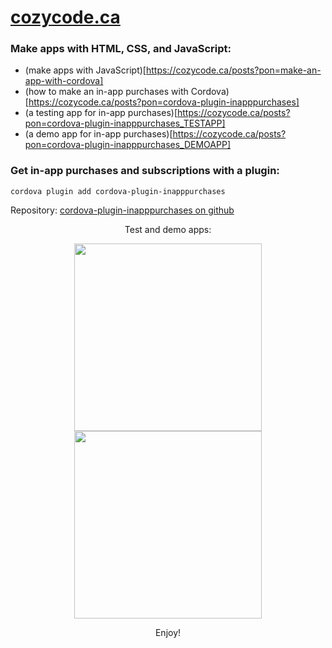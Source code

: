 # [cozycode.ca](cozycode.ca)

### Make apps with HTML, CSS, and JavaScript:
  * (make apps with JavaScript)[https://cozycode.ca/posts?pon=make-an-app-with-cordova]
  * (how to make an in-app purchases with Cordova)[https://cozycode.ca/posts?pon=cordova-plugin-inapppurchases]
  * (a testing app for in-app purchases)[https://cozycode.ca/posts?pon=cordova-plugin-inapppurchases_TESTAPP]
  * (a demo app for in-app purchases)[https://cozycode.ca/posts?pon=cordova-plugin-inapppurchases_DEMOAPP]

### Get in-app purchases and subscriptions with a plugin:
```properties
cordova plugin add cordova-plugin-inapppurchases
```
Repository: [cordova-plugin-inapppurchases on github](https://github.com/cozycodegh/cordova-plugin-inapppurchases)
<p align="center">
Test and demo apps:
</p>
<p align="center">
<a href="https://github.com/cozycodegh/cordova-plugin-inapppurchases_TESTAPP"><img src="docs/browser_test.png" alt="" height="300" align="center" /></a>
<a href="https://github.com/cozycodegh/cordova-plugin-inapppurchases_DEMOAPP"><img src="docs/browser_demo.png" alt="" height="300" align="center" /></a>
</p>

<p align="center">
Enjoy!
</p>
